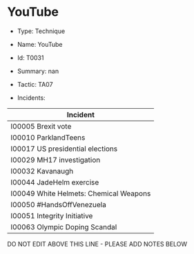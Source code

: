 # YouTube

* Type: Technique

* Name: YouTube

* Id: T0031

* Summary: nan

* Tactic: TA07

* Incidents:

| Incident |
| --------- |
| I00005 Brexit vote |
| I00010 ParklandTeens |
| I00017 US presidential elections |
| I00029 MH17 investigation |
| I00032 Kavanaugh |
| I00044 JadeHelm exercise |
| I00049 White Helmets: Chemical Weapons |
| I00050 #HandsOffVenezuela |
| I00051 Integrity Initiative |
| I00063 Olympic Doping Scandal |

DO NOT EDIT ABOVE THIS LINE - PLEASE ADD NOTES BELOW